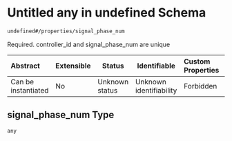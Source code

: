# Untitled any in undefined Schema

```txt
undefined#/properties/signal_phase_num
```

Required. controller_id and signal_phase_num are unique


| Abstract            | Extensible | Status         | Identifiable            | Custom Properties | Additional Properties | Access Restrictions | Defined In                                                                              |
| :------------------ | ---------- | -------------- | ----------------------- | :---------------- | --------------------- | ------------------- | --------------------------------------------------------------------------------------- |
| Can be instantiated | No         | Unknown status | Unknown identifiability | Forbidden         | Allowed               | none                | [signal_phase.schema.json\*](../../out/signal_phase.schema.json "open original schema") |

## signal_phase_num Type

`any`

